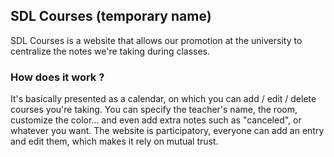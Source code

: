 ## SDL Courses (temporary name)

SDL Courses is a website that allows our promotion at the university to centralize the notes we're taking during classes.

### How does it work ?

It's basically presented as a calendar, on which you can add / edit / delete courses you're taking.
You can specify the teacher's name, the room, customize the color... and even add extra notes such as "canceled", or whatever you want.
The website is participatory, everyone can add an entry and edit them, which makes it rely on mutual trust.

